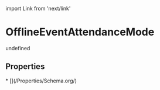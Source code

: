 import Link from 'next/link'
# OfflineEventAttendanceMode

undefined

## Properties

<Grid>
* [](/Properties/Schema.org/)

</Grid>

